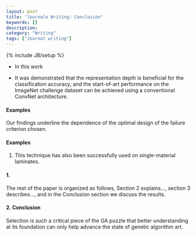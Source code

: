 ```yaml
---
layout: post
title: "Journale Writing: Conclusion"
keywords: []
description: 
category: "Writing"
tags: ["Journal writing"]
---
```

{% include JB/setup %}
- In this work

- It was demonstrated that the representation depth is beneficial for the
classification accuracy, and the start-of-art performance on the ImageNet
challenge dataset can be achieved using a conventional ConvNet architecture.


#### Examples
Our findings underline the dependence of the optimal design of the failure criterion chosen.



#### Examples
1. This technique has also been successfully used on single-material laminates.

#### 1.
The rest of the paper is organized as follows, Section 2 explains...,
section 3 describes..., and in the Conclusion section we discuss the results.



#### 2. Conclusion
Selection is such a critical piece of the GA puzzle that better understanding at its foundation can
only help advance the state of genetic algorithm art.
